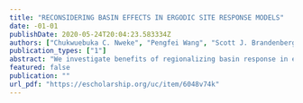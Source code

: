 ```yaml
---
title: "RECONSIDERING BASIN EFFECTS IN ERGODIC SITE RESPONSE MODELS"
date: -01-01
publishDate: 2020-05-24T20:04:23.583334Z
authors: ["Chukwuebuka C. Nweke", "Pengfei Wang", "Scott J. Brandenberg", "Jonathan P. Stewart"]
publication_types: ["1"]
abstract: "We investigate benefits of regionalizing basin response in ergodic ground motion models. Using southern California data, we find average responses between basin structures, even when the primary site variables used in ground motion models (VS30 and depth parameters) are controlled for. For example, the average site response in relatively modestly sized sedimentary structures (such as Simi Valley) are under-predicted at short periods by current models, whereas underprediction occurs at long periods for larger sedimentary structures. Moreover, site-to-site withinevent standard deviations vary appreciably between large basins, basin edges, smaller valleys, and non-basin (mountainous) locations. Such variations can appreciably impact aleatory variability."
featured: false
publication: ""
url_pdf: "https://escholarship.org/uc/item/6048v74k"
---
```


